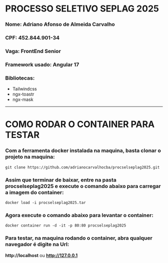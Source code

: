 # PROCESSO SELETIVO SEPLAG 2025

### Nome: **Adriano Afonso de Almeida Carvalho**

### CPF: **452.844.901-34**

### Vaga: FrontEnd Senior

### Framework usado: **Angular 17**

### Bibliotecas:

- Tailwindcss
- ngx-toastr
- ngx-mask

---

# COMO RODAR O CONTAINER PARA TESTAR

### Com a ferramenta docker instalada na maquina, basta clonar o projeto na maquina:

```
git clone https://github.com/adrianocarvalhocba/procselseplag2025.git
```

### Assim que terminar de baixar, entre na pasta procselseplag2025 e execute o comando abaixo para carregar a imagem do container:

```
docker load -i procselseplag2025.tar
```

### Agora execute o comando abaixo para levantar o container:

```
docker container run -d -it -p 80:80 procselseplag2025
```

### Para testar, na maquina rodando o container, abra qualquer navegador é digite na Url:

**http://localhost**
ou
**http://127.0.0.1**
